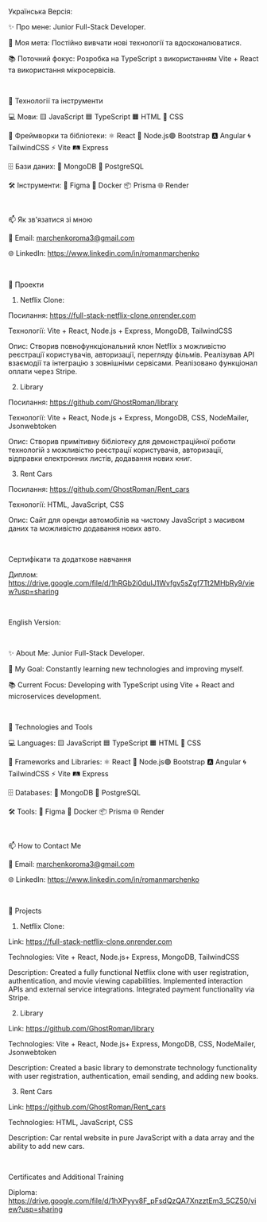 Українська Версiя:

✨ Про мене: Junior Full-Stack Developer.

🌟 Моя мета: Постійно вивчати нові технології та вдосконалюватися.

📚 Поточний фокус: Розробка на TypeScript з використанням Vite + React та використання мікросервісів.

<br>

🔧 Технології та інструменти

💻 Мови: 🟨 JavaScript 🟦 TypeScript 🟧 HTML 🎨 CSS

🚀 Фреймворки та бібліотеки: ⚛️ React 🌿 Node.js🟣 Bootstrap 🅰️ Angular 🌀 TailwindCSS ⚡ Vite 🛤️ Express

🗄️ Бази даних: 🍃 MongoDB 🐘 PostgreSQL

🛠️ Інструменти: 🎨 Figma 🐳 Docker 📦 Prisma 🌐 Render

<br>

📫 Як зв'язатися зі мною

📧 Email: marchenkoroma3@gmail.com

🌐 LinkedIn: https://www.linkedin.com/in/romanmarchenko

<br>

🚀 Проекти

   1. Netflix Clone:

Посилання: https://full-stack-netflix-clone.onrender.com

Технології: Vite + React, Node.js + Express, MongoDB, TailwindCSS

Опис: Створив повнофункціональний клон Netflix з можливістю реєстрації користувачів, авторизації, перегляду фільмів. Реалізував API взаємодії та інтеграцію з зовнішніми сервісами. Реалізовано функціонал оплати через Stripe.

   2. Library

Посилання: https://github.com/GhostRoman/library

Технології: Vite + React, Node.js + Express, MongoDB, CSS, NodeMailer, Jsonwebtoken

Опис: Створив примітивну бібліотеку для демонстраційної роботи технологій з можливістю реєстрації користувачів, авторизації, відправки електронних листів, додавання нових книг.

   3. Rent Cars

Посилання: https://github.com/GhostRoman/Rent_cars

Технології: HTML, JavaScript, CSS

Опис: Сайт для оренди автомобілів на чистому JavaScript з масивом даних та можливістю додавання нових авто.

<br>

Сертифікати та додаткове навчання

Диплом: https://drive.google.com/file/d/1hRGb2i0duIJ1Wvfgv5sZgf7Tt2MHbRy9/view?usp=sharing

<br>

English Version:

<br>

✨ About Me: Junior Full-Stack Developer.

🌟 My Goal: Constantly learning new technologies and improving myself.

📚 Current Focus: Developing with TypeScript using Vite + React and microservices development.

<br>

🔧 Technologies and Tools

💻 Languages: 🟨 JavaScript 🟦 TypeScript 🟧 HTML 🎨 CSS

🚀 Frameworks and Libraries: ⚛️ React 🌿 Node.js🟣 Bootstrap 🅰️ Angular 🌀 TailwindCSS ⚡ Vite 🛤️ Express

🗄️ Databases: 🍃 MongoDB 🐘 PostgreSQL

🛠️ Tools: 🎨 Figma 🐳 Docker 📦 Prisma 🌐 Render

<br>

📫 How to Contact Me

📧 Email: marchenkoroma3@gmail.com

🌐 LinkedIn: https://www.linkedin.com/in/romanmarchenko

<br>

🚀 Projects

   1. Netflix Clone:

Link: https://full-stack-netflix-clone.onrender.com

Technologies: Vite + React, Node.js+ Express, MongoDB, TailwindCSS

Description: Created a fully functional Netflix clone with user registration, authentication, and movie viewing capabilities. Implemented interaction APIs and external service integrations. Integrated payment functionality via Stripe.

   2. Library

Link: https://github.com/GhostRoman/library

Technologies: Vite + React, Node.js+ Express, MongoDB, CSS, NodeMailer, Jsonwebtoken

Description: Created a basic library to demonstrate technology functionality with user registration, authentication, email sending, and adding new books.

   3. Rent Cars

Link: https://github.com/GhostRoman/Rent_cars

Technologies: HTML, JavaScript, CSS

Description: Car rental website in pure JavaScript with a data array and the ability to add new cars.

<br>

Certificates and Additional Training

Diploma: https://drive.google.com/file/d/1hXPyyv8F_pFsdQzQA7XnzztEm3_5CZ50/view?usp=sharing

<br>


